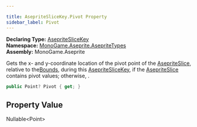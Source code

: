 ```yaml
---

title: AsepriteSliceKey.Pivot Property
sidebar_label: Pivot
---
```

**Declaring Type:** [AsepriteSliceKey](../)  
**Namespace:** [MonoGame.Aseprite.AsepriteTypes](../../)  
**Assembly:** MonoGame.Aseprite

Gets the x\- and y\-coordinate location of the pivot point of the [AsepriteSlice](../../AsepriteSlice/), relative to the[Bounds](Bounds), during this [AsepriteSliceKey](../), if the [AsepriteSlice](../../AsepriteSlice/) contains  pivot values; otherwise, .

```csharp
public Point? Pivot { get; }
```

## Property Value

Nullable\<Point\>


